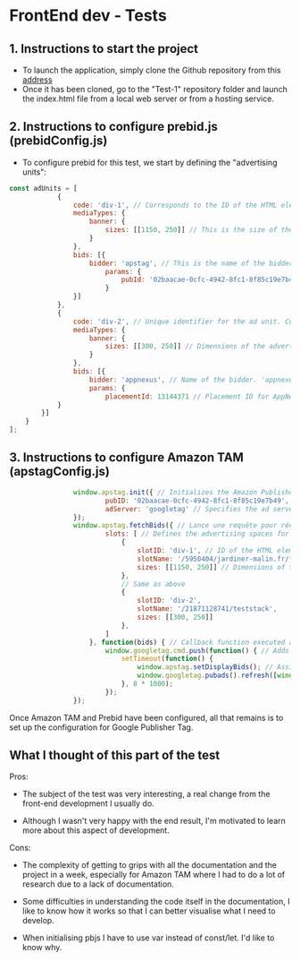 # FrontEnd dev - Tests

## 1. Instructions to start the project

- To launch the application, simply clone the Github repository from this [address](https://github.com/Stphn-Wrn/FrontEnd-dev-Tests) 
- Once it has been cloned, go to the "Test-1" repository folder and launch the index.html file from a local web server or from a hosting service. 

## 2. Instructions to configure prebid.js (prebidConfig.js)

- To configure prebid for this test, we start by defining the "advertising units":


```js
const adUnits = [
            {
                code: 'div-1', // Corresponds to the ID of the HTML element where the ad will be rendered
                mediaTypes: {
                    banner: {
                        sizes: [[1150, 250]] // This is the size of the advert, in this case a banner measuring 1150x250 pixels.
                    }
                },
                bids: [{
                    bidder: 'apstag', // This is the name of the bidder, "apstag" stands for Amazon Publisher Service Tag
                        params: {
                            pubId: '02baacae-0cfc-4942-8fc1-8f85c19e7b49', // Publisher ID for Amazon. 
                        }
                }]
            },
            {
                code: 'div-2', // Unique identifier for the ad unit. Corresponds to the ID of the HTML element where the ad will be rendered.
                mediaTypes: {
                    banner: {
                        sizes: [[300, 250]] // Dimensions of the advertising unit. Here, we're talking about a 300x250 pixel banner.
                    }
                },
                bids: [{
                    bidder: 'appnexus', // Name of the bidder. 'appnexus' refers to the AppNexus auction platform.
                    params: {
                        placementId: 13144371 // Placement ID for AppNexus. Unique identifier provided by AppNexus for this advertising placement.
            }
        }]
    }
];
```

## 3. Instructions to configure Amazon TAM (apstagConfig.js)

```js
                window.apstag.init({ // Initializes the Amazon Publisher Services (Apstag) configuration.
                        pubID: '02baacae-0cfc-4942-8fc1-8f85c19e7b49', // Publisher's unique identifier assigned to the APS account
                        adServer: 'googletag' // Specifies the ad server to be used.
                });
                window.apstag.fetchBids({ // Lance une requête pour récupérer les enchères d'APS.
                        slots: [ // Defines the advertising spaces for which bids will be collected.
                            {
                                slotID: 'div-1', // ID of the HTML element where the ad will be displayed.
                                slotName: '/5950404/jardiner-malin.fr/fiche-jardinage_1', // Unique path for the ad placement. It corresponds to the path defined in Google Ad Manager.
                                sizes: [[1150, 250]] // Dimensions of the advertising space.
                            },
                            // Same as above
                            {
                                slotID: 'div-2',
                                slotName: '/21871128741/teststack',
                                sizes: [[300, 250]]
                            },
                        ]
                    }, function(bids) { // Callback function executed after recovering bids.
                        window.googletag.cmd.push(function() { // Adds a function to the Google Publisher Tag command queue. It will be executed as soon as GPT is ready.
                            setTimeout(function() {
                                window.apstag.setDisplayBids(); // Assigns recovered bids to the defined slots.
                                window.googletag.pubads().refresh([window.slot]); // Refreshes the ads in the specified advertising spaces.
                            }, 8 * 1000);
                        });
                });
```

Once Amazon TAM and Prebid have been configured, all that remains is to set up the configuration for Google Publisher Tag.


## What I thought of this part of the test

Pros: 
- The subject of the test was very interesting, a real change from the front-end development I usually do.  

- Although I wasn't very happy with the end result, I'm motivated to learn more about this aspect of development.

Cons: 

- The complexity of getting to grips with all the documentation and the project in a week, especially for Amazon TAM where I had to do a lot of research due to a lack of documentation. 

- Some difficulties in understanding the code itself in the documentation, I like to know how it works so that I can better visualise what I need to develop.

- When initialising pbjs I have to use var instead of const/let. I'd like to know why.


